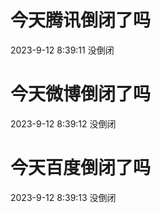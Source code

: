 # 今天腾讯倒闭了吗

2023-9-12 8:39:11 没倒闭

# 今天微博倒闭了吗

2023-9-12 8:39:12 没倒闭

# 今天百度倒闭了吗

2023-9-12 8:39:13 没倒闭

